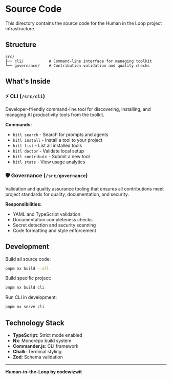 # Source Code

This directory contains the source code for the Human in the Loop project infrastructure.

## Structure

```
src/
├── cli/           # Command-line interface for managing toolkit
└── governance/    # Contribution validation and quality checks
```

## What's Inside

### ⚡ CLI (`/src/cli`)

Developer-friendly command-line tool for discovering, installing, and managing AI productivity tools from the toolkit.

**Commands:**

- `hitl search` - Search for prompts and agents
- `hitl install` - Install a tool to your project
- `hitl list` - List all installed tools
- `hitl doctor` - Validate local setup
- `hitl contribute` - Submit a new tool
- `hitl stats` - View usage analytics

### 🛡️ Governance (`/src/governance`)

Validation and quality assurance tooling that ensures all contributions meet project standards for quality, documentation, and security.

**Responsibilities:**

- YAML and TypeScript validation
- Documentation completeness checks
- Secret detection and security scanning
- Code formatting and style enforcement

## Development

Build all source code:

```bash
pnpm nx build --all
```

Build specific project:

```bash
pnpm nx build cli
```

Run CLI in development:

```bash
pnpm nx serve cli
```

## Technology Stack

- **TypeScript**: Strict mode enabled
- **Nx**: Monorepo build system
- **Commander.js**: CLI framework
- **Chalk**: Terminal styling
- **Zod**: Schema validation

---

**Human-in-the-Loop by codewizwit**
